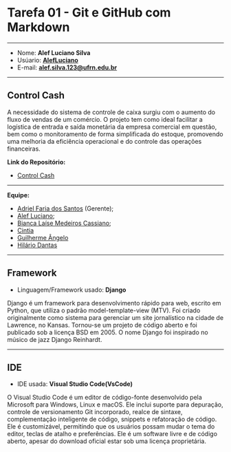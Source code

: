 # Tarefa 01 - Git e GitHub com Markdown
* * *
* Nome: **Alef Luciano Silva**
* Usúario: **[AlefLuciano](https://github.com/AlefLuciano)**
* E-mail: **<alef.silva.123@ufrn.edu.br>**
* * * 
## Control Cash 

A necessidade do sistema de controle de caixa surgiu com o aumento do fluxo de vendas de um comércio. O projeto tem como ideal facilitar a logística de entrada e saída monetária da empresa comercial em questão, bem como o monitoramento de forma simplificada do estoque, promovendo uma melhoria da eficiência operacional e do controle das operações financeiras.

**Link do Repositório:** 

* [Control Cash](https://github.com/Control-Cash/controlcash)

* * * 

**Equipe:**

* [Adriel Faria dos Santos](https://github.com/br-adriel) (Gerente);
* [Alef Luciano](https://github.com/AlefLuciano); 
* [Bianca Laíse Medeiros Cassiano](https://github.com/biancamdros);
* [Cintia](https://github.com/cintiacq)
* [Guilherme Ângelo](https://github.com/GuilhermeAngelo)
* [Hilário Dantas](https://github.com/hilariodantas)

* * * 
## Framework

* Linguagem/Framework usado: **Django**

Django é um framework para desenvolvimento rápido para web, escrito em Python, que utiliza o padrão model-template-view (MTV). Foi criado originalmente como sistema para gerenciar um site jornalístico na cidade de Lawrence, no Kansas. Tornou-se um projeto de código aberto e foi publicado sob a licença BSD em 2005. O nome Django foi inspirado no músico de jazz Django Reinhardt.

* * *

## IDE

* IDE usada: **Visual Studio Code(VsCode)**

O Visual Studio Code é um editor de código-fonte desenvolvido pela Microsoft para Windows, Linux e macOS. Ele inclui suporte para depuração, controle de versionamento Git incorporado, realce de sintaxe, complementação inteligente de código, snippets e refatoração de código. Ele é customizável, permitindo que os usuários possam mudar o tema do editor, teclas de atalho e preferências. Ele é um software livre e de código aberto, apesar do download oficial estar sob uma licença proprietária.


